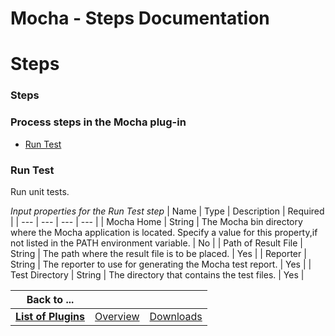 
Mocha - Steps Documentation
===========================

# Steps




### Steps




 



### Process steps in the Mocha plug-in


* [Run Test](#run_test)




### Run Test


Run unit tests.





*Input properties for the Run Test step*  | Name | Type | Description | Required |
| --- | --- | --- | --- |
| 
Mocha Home | String | The Mocha bin directory where the Mocha application is located. Specify a value for
this 
property,if not listed in the PATH environment variable. | No |
| Path of Result File | String | The path where the 
result file is to be placed. | Yes |
| Reporter | String | The reporter to use for generating the Mocha test report. | 
Yes |
| Test Directory | String | The directory that contains the test files. | Yes |





|Back to ...|||
| :---: | :---: | :---: |
|[**List of Plugins**](../../index.md)|[Overview](./overview.md)|[Downloads](./downloads.md)|

